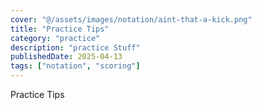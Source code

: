 ```yaml
---
cover: "@/assets/images/notation/aint-that-a-kick.png"
title: "Practice Tips"
category: "practice"
description: "practice Stuff"
publishedDate: 2025-04-13
tags: ["notation", "scoring"]
---
```


Practice Tips